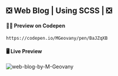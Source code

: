 ## ❎ Web Blog | Using SCSS | ❎
#### 👨‍💻 Preview on Codepen
    https://codepen.io/MGeovany/pen/BaJZqXB
#### 🖥️ Live Preview
![web-blog-by-M-Geovany](https://i.ibb.co/DpJhbt2/Captura-de-pantalla-2022-03-29-120506.png)
